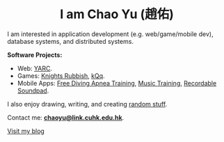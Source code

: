<h1 align="center">I am Chao Yu (趙佑)</h1>

I am interested in application development (e.g. web/game/mobile dev), database systems, and distributed systems.

**Software Projects:**

* Web: [YARC](https://github.com/YuChaoGithub/YARC).
* Games: [Knights Rubbish](https://github.com/YuChaoGithub/Knights-Rubbish), [kQq](https://github.com/YuChaoGithub/kqq).
* Mobile Apps: [Free Diving Apnea Training](https://github.com/YuChaoGithub/flutter-apnea-app), [Music Training](https://github.com/YuChaoGithub/music-training), [Recordable Soundpad](https://github.com/YuChaoGithub/recordable-launchpad).

I also enjoy drawing, writing, and creating [random stuff](https://shinerightstudio.com/projects/).

Contact me: **chaoyu@link.cuhk.edu.hk**.

[Visit my blog](https://shinerightstudio.com/)

